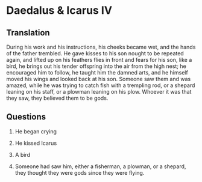 # Daedalus & Icarus IV

## Translation

During his work and his instructions, his cheeks became wet, and the hands of the father trembled. He gave kisses to his son nought to be repeated again, and lifted up on his feathers flies in front and fears for his son, like a bird, he brings out his tender offspring into the air from the high nest; he encouraged him to follow, he taught him the damned arts, and he himself moved his wings and looked back at his son. Someone saw them and was amazed, while he was trying to catch fish with a trempling rod, or a shepard leaning on his staff, or a plowman leaning on his plow. Whoever it was that they saw, they believed them to be gods.

## Questions

1. He began crying

2. He kissed Icarus

3. A bird

4. Someone had saw him, either a fisherman, a plowman, or a shepard, they thought they were gods since they were flying.
